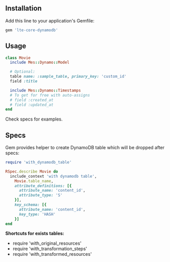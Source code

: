 ## Installation

Add this line to your application's Gemfile:

```ruby
gem 'lte-core-dynamodb'
```

## Usage

```ruby
class Movie
  include Mes::Dynamo::Model

  # Optional:
  table name: :sample_table, primary_key: 'custom_id'
  field :title

  include Mes::Dynamo::Timestamps
  # To get for free with auto-assigns
  # field :created_at
  # field :updated_at
end
```

Check specs for examples.

## Specs

Gem provides helper to create DynamoDB table which will be dropped after specs:
```ruby
require 'with_dynamodb_table'

RSpec.describe Movie do
  include_context 'with dynamodb table',
    Movie.table_name,
    attribute_definitions: [{
      attribute_name: 'content_id',
      attribute_type: 'S'
    }],
    key_schema: [{
      attribute_name: 'content_id',
      key_type: 'HASH'
    }]
end
```

**Shortcuts for exists tables:**

 - require 'with_original_resources'
 - require 'with_transformation_steps'
 - require 'with_transformed_resources'

